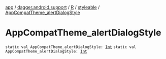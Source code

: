 [app](../../../index.md) / [dagger.android.support](../../index.md) / [R](../index.md) / [styleable](index.md) / [AppCompatTheme_alertDialogStyle](./-app-compat-theme_alert-dialog-style.md)

# AppCompatTheme_alertDialogStyle

`static val AppCompatTheme_alertDialogStyle: `[`Int`](https://kotlinlang.org/api/latest/jvm/stdlib/kotlin/-int/index.html)
`static val AppCompatTheme_alertDialogStyle: `[`Int`](https://kotlinlang.org/api/latest/jvm/stdlib/kotlin/-int/index.html)